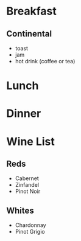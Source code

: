 # Breakfast 
## Continental
- toast
- jam
- hot drink (coffee or tea)

# Lunch
# Dinner

# Wine List
## Reds
- Cabernet
- Zinfandel
- Pinot Noir
## Whites
- Chardonnay
- Pinot Grigio